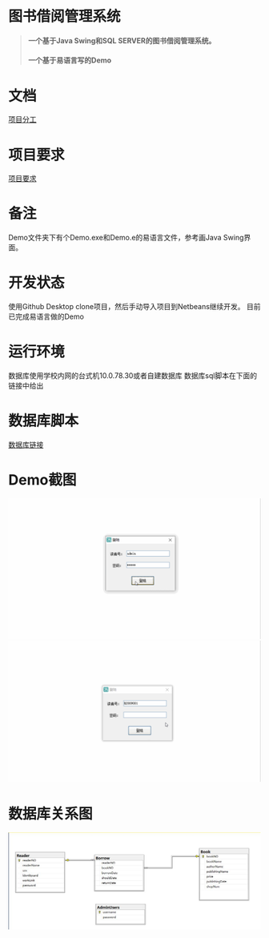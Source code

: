 # 图书借阅管理系统
>#### 一个基于Java Swing和SQL SERVER的图书借阅管理系统。
>#### 一个基于易语言写的Demo
# 文档
[项目分工](/项目分工.docx)
# 项目要求
[项目要求](/Java实验七-GUI+JDBC数据库编程.ppt)
# 备注
Demo文件夹下有个Demo.exe和Demo.e的易语言文件，参考画Java Swing界面。
# 开发状态
使用Github Desktop clone项目，然后手动导入项目到Netbeans继续开发。
目前已完成易语言做的Demo
# 运行环境
数据库使用学校内网的台式机10.0.78.30或者自建数据库
数据库sql脚本在下面的链接中给出
# 数据库脚本
[数据库链接](/Demo/SQLQuery.sql)
# Demo截图
![管理员](/Demo/管理员.gif)
![普通用户](/Demo/普通用户.gif)
# 数据库关系图
![sql](/Demo/sql.jpg)
